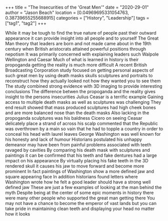 +++
title = "The Insecurities of the 'Great Men'"
date = "2020-29-01"
author = "Jason Beach"
location = [0.04969695331054763, 0.38739655255688915]
categories = ["History", "Leadership"]
tags = ["tag1", "tag2"]
+++

While it may be tough to find the true nature of people past their outward appearance it can provide insight into all people and to yourself The Great Man theory that leaders are born and not made came about in the 19th century when British aristocrats attained powerful positions through nepotism It was primarily concerned with explaining leaders such Walpole Wellington and Caesar Much of what is learned in history is their propoganda getting the reality is much more difficult A recent British Broadcasting Corporation study focused on getting personal aspects of such great men by using death masks skulls sculptures and portraits to reconstruct how they actually looked not how they wanted you to see them The study combined strong evidence with 3D imaging to provide interesting conclusions The difference betwen the propoganda and the reality gives insight to the persons insecurities Julius Ceasar is a terrific example Gaining access to multiple death masks as well as sculptures was challenging They end result showed that mass produced sculptures had high cheek bones and are more balanced nose than the death masks Also lacking in the propoganda sculptures was his baldness Cicero on seeing Ceasar delicately place a strand of across his scalp commented that the Republic was overthrown by a main so vain that he had to topple a country in order to conceal his head with laurel leaves George Washington was well known for his honesty and lack of humour Historians postulated his unhappy demeanor may have been from painful problems associated with teeth ravaged by cavities By comparing his death mask with sculptures and paintings it can be confirmed that his teeth and fake dentures had a large impact on his appearance By virtually placing his fake teeth in the 3D rendered skull it causes his jaw to move forward and become more prominent In fact paintings of Washington show a more defined jaw and square appearing face In addition historians found letters where Washington wrote how he felt a good leader should have a strong well defined jaw These are just a few examples of looking at the man behind the myth Despite being at the center of some epic moments in history there were many other people who supported the great man getting there You may not have a chance to become the emperor of vast lands but you can take pride in maintaining clean teeth and displaying your head no matter how it looks